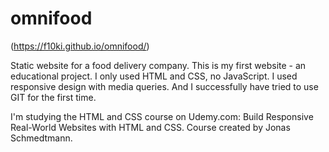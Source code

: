 # omnifood
(https://f10ki.github.io/omnifood/)

Static website for a food delivery company. This is my first website - an educational project.  I only used HTML and CSS, no JavaScript. I used responsive design with media queries. And I successfully have tried to use GIT for the first time.

I'm studying the HTML and CSS course on Udemy.com: Build Responsive Real-World Websites with HTML and CSS. Course created by Jonas Schmedtmann.
